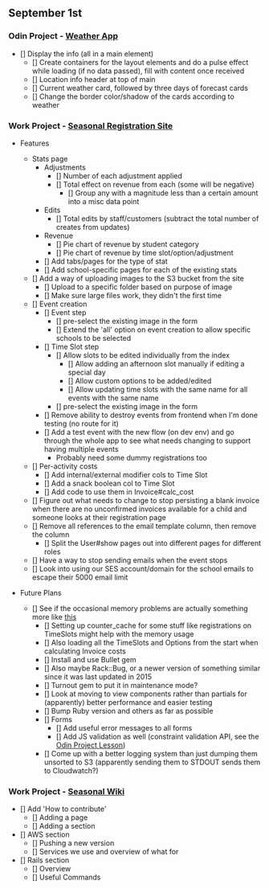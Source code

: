## September 1st

### Odin Project - [Weather App](https://github.com/Brett-Tanner/weather)

- [] Display the info (all in a main element)
  - [] Create containers for the layout elements and do a pulse effect while loading (if no data passed), fill with content once received
  - [] Location info header at top of main
  - [] Current weather card, followed by three days of forecast cards
  - [] Change the border color/shadow of the cards according to weather

### Work Project - [Seasonal Registration Site](https://github.com/Brett-Tanner/db_prototype_v2.git)

- Features

  - Stats page
    - Adjustments
      - [] Number of each adjustment applied
      - [] Total effect on revenue from each (some will be negative)
        - [] Group any with a magnitude less than a certain amount into a misc data point
    - Edits
      - [] Total edits by staff/customers (subtract the total number of creates from updates)
    - Revenue
      - [] Pie chart of revenue by student category
      - [] Pie chart of revenue by time slot/option/adjustment
    - [] Add tabs/pages for the type of stat
    - [] Add school-specific pages for each of the existing stats
  - [] Add a way of uploading images to the S3 bucket from the site
    - [] Upload to a specific folder based on purpose of image
    - [] Make sure large files work, they didn't the first time
  - [] Event creation
    - [] Event step
      - [] pre-select the existing image in the form
      - [] Extend the 'all' option on event creation to allow specific schools to be selected
    - [] Time Slot step
      - [] Allow slots to be edited individually from the index
        - [] Allow adding an afternoon slot manually if editing a special day
        - [] Allow custom options to be added/edited
        - [] Allow updating time slots with the same name for all events with the same name
      - [] pre-select the existing image in the form
    - [] Remove ability to destroy events from frontend when I'm done testing (no route for it)
    - [] Add a test event with the new flow (on dev env) and go through the whole app to see what needs changing to support having multiple events
      - Probably need some dummy registrations too
  - [] Per-activity costs
    - [] Add internal/external modifier cols to Time Slot
    - [] Add a snack boolean col to Time Slot
    - [] Add code to use them in Invoice#calc_cost
  - [] Figure out what needs to change to stop persisting a blank invoice when there are no unconfirmed invoices available for a child and someone looks at their registration page
  - [] Remove all references to the email template column, then remove the column
    - [] Split the User#show pages out into different pages for different roles
  - [] Have a way to stop sending emails when the event stops
  - [] Look into using our SES account/domain for the school emails to escape their 5000 email limit

- Future Plans

  - [] See if the occasional memory problems are actually something more like [this](https://www.engineyard.com/blog/thats-not-a-memory-leak-its-bloat/)
    - [] Setting up counter_cache for some stuff like registrations on TimeSlots might help with the memory usage
    - [] Also loading all the TimeSlots and Options from the start when calculating Invoice costs
    - [] Install and use Bullet gem
    - [] Also maybe Rack::Bug, or a newer version of something similar since it was last updated in 2015
    - [] Turnout gem to put it in maintenance mode?
    - [] Look at moving to view components rather than partials for (apparently) better performance and easier testing
    - [] Bump Ruby version and others as far as possible
    - [] Forms
      - [] Add useful error messages to all forms
      - [] Add JS validation as well (constraint validation API, see the [Odin Project Lesson](https://www.theodinproject.com/lessons/javascript-form-validation-with-javascript))
    - [] Come up with a better logging system than just dumping them unsorted to S3 (apparently sending them to STDOUT sends them to Cloudwatch?)

### Work Project - [Seasonal Wiki](https://github.com/Brett-Tanner/KU-wiki)

- [] Add 'How to contribute'
  - [] Adding a page
  - [] Adding a section
- [] AWS section
  - [] Pushing a new version
  - [] Services we use and overview of what for
- [] Rails section
  - [] Overview
  - [] Useful Commands
